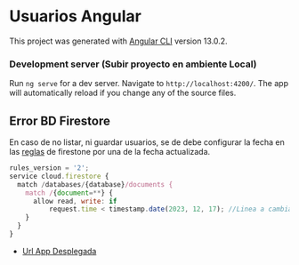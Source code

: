 # Usuarios Angular

This project was generated with [Angular CLI](https://github.com/angular/angular-cli) version 13.0.2.

### Development server (Subir proyecto en ambiente Local)

Run `ng serve` for a dev server. Navigate to `http://localhost:4200/`. The app will automatically reload if you change any of the source files.

## Error BD Firestore
En caso de no listar, ni guardar usuarios, se de debe configurar la fecha en las [reglas](https://console.firebase.google.com/project/usuarios-e46c2/firestore/rules?hl=es)  de firestone por una de la fecha actualizada.

```javascript
rules_version = '2';
service cloud.firestore {
  match /databases/{database}/documents {
    match /{document=**} {
      allow read, write: if
          request.time < timestamp.date(2023, 12, 17); //Linea a cambiar
    }
  }
}

```

-  [Url App Desplegada](https://faber-user.vercel.app/list-usuarios)

